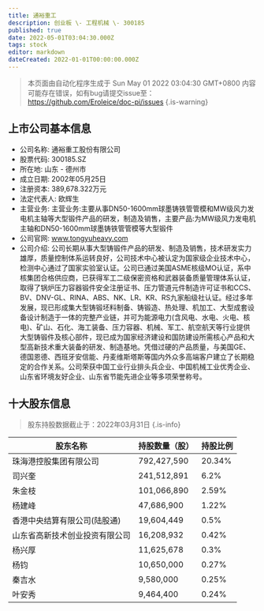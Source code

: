 ```yaml
---
title: 通裕重工
description: 创业板 \- 工程机械 \- 300185
published: true
date: 2022-05-01T03:04:30.000Z
tags: stock
editor: markdown
dateCreated: 2022-01-01T00:00:00.000Z
---
```


> 本页面由自动化程序生成于 Sun May 01 2022 03:04:30 GMT+0800
> 内容可能存在错误，如有bug请提交issue至：https://github.com/Eroleice/doc-pi/issues
{.is-warning}

## 上市公司基本信息
- 公司名称: 通裕重工股份有限公司
- 股票代码: 300185.SZ
- 所在地: 山东 - 德州市
- 成立日期: 2002年05月25日
- 注册资本: 389,678.322万元
- 法定代表人: 欧辉生
- 主营业务: 主营业务:主要从事DN50-1600mm球墨铸铁管管模和MW级风力发电机主轴等大型锻件产品的研发，制造及销售，主要产品:为MW级风力发电机主轴和DN50-1600mm球墨铸铁管管模等大型锻件
- 公司官网: www.tongyuheavy.com
- 公司介绍: 公司长期从事大型铸锻件产品的研发、制造及销售，技术研发实力雄厚，质量控制体系运转良好，公司技术中心被认定为国家级企业技术中心，检测中心通过了国家实验室认证。公司已通过美国ASME核级MO认证，系中核集团合格供应商，已获得军工二级保密资格和武器装备质量管理体系认证，取得了锅炉压力容器锻件安全注册证书、压力管道元件制造许可证书和CCS、BV、DNV-GL、RINA、ABS、NK、LR、KR、RS九家船级社认证。经过多年发展，现已形成集大型铸锻坯料制备、铸锻造、热处理、机加工、大型成套设备设计制造于一体的完整产业链，并可为能源电力(含风电、水电、火电、核电)、矿山、石化、海工装备、压力容器、机械、军工、航空航天等行业提供大型铸锻件及核心部件，现已成为国家经济建设和国防建设所需核心产品和大型高新技术重大装备的研发、制造基地。凭借过硬的产品质量，与美国GE、德国恩德、西班牙安信能、丹麦维斯塔斯等国内外众多高端客户建立了长期稳定的合作关系。公司荣获中国工业行业排头兵企业、中国机械工业优秀企业、山东省环境友好企业、山东省节能先进企业等多项荣誉称号。


## 十大股东信息
> 股东持股数据截止于：2022年03月31日
{.is-info}

| 股东名称 | 持股数量（股） | 持股比例 |
| --- | --- | --- |
| 珠海港控股集团有限公司 | 792,427,590 | 20.34% |
| 司兴奎 | 241,512,891 | 6.2% |
| 朱金枝 | 101,066,890 | 2.59% |
| 杨建峰 | 47,686,900 | 1.22% |
| 香港中央结算有限公司(陆股通) | 19,604,449 | 0.5% |
| 山东省高新技术创业投资有限公司 | 16,208,932 | 0.42% |
| 杨兴厚 | 11,625,678 | 0.3% |
| 杨钧 | 10,650,000 | 0.27% |
| 秦吉水 | 9,580,000 | 0.25% |
| 叶安秀 | 9,464,400 | 0.24% |




